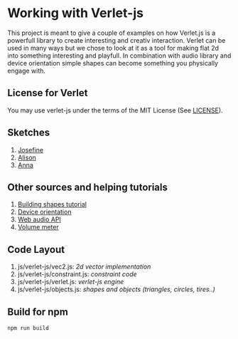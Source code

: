 Working with Verlet-js
=========

This project is meant to give a couple of examples on how Verlet.js is a powerfull library to create interesting and creativ interaction. Verlet can be used in many ways but we chose to look at it as a tool for making flat 2d into something interesting and playfull. In combination with audio library and device orientation simple shapes can become something you physically engage with. 



License for Verlet
-------
You may use verlet-js under the terms of the MIT License (See [LICENSE](LICENSE)).


Sketches
--------

1. [Josefine](http://subprotocol.com/verlet-js/examples/shapes.html)
2. [Alison](http://subprotocol.com/verlet-js/examples/tree.html)
3. [Anna](http://subprotocol.com/verlet-js/examples/cloth.html)


Other sources and helping tutorials
--------
1. [Building shapes tutorial](https://www.sitepoint.com/an-introduction-to-verlet-js/)
2. [Device orientation](https://developers.google.com/web/fundamentals/native-hardware/device-orientation/)
3. [Web audio API](https://developer.mozilla.org/en-US/docs/Web/API/Web_Audio_API)
4. [Volume meter](https://github.com/cwilso/volume-meter/)


Code Layout 
-----------
1. js/verlet-js/vec2.js: _2d vector implementation_
2. js/verlet-js/constraint.js: _constraint code_
3. js/verlet-js/verlet.js: _verlet-js engine_
4. js/verlet-js/objects.js: _shapes and objects (triangles, circles, tires..)_

Build for npm
-------------

``` js
npm run build
```


